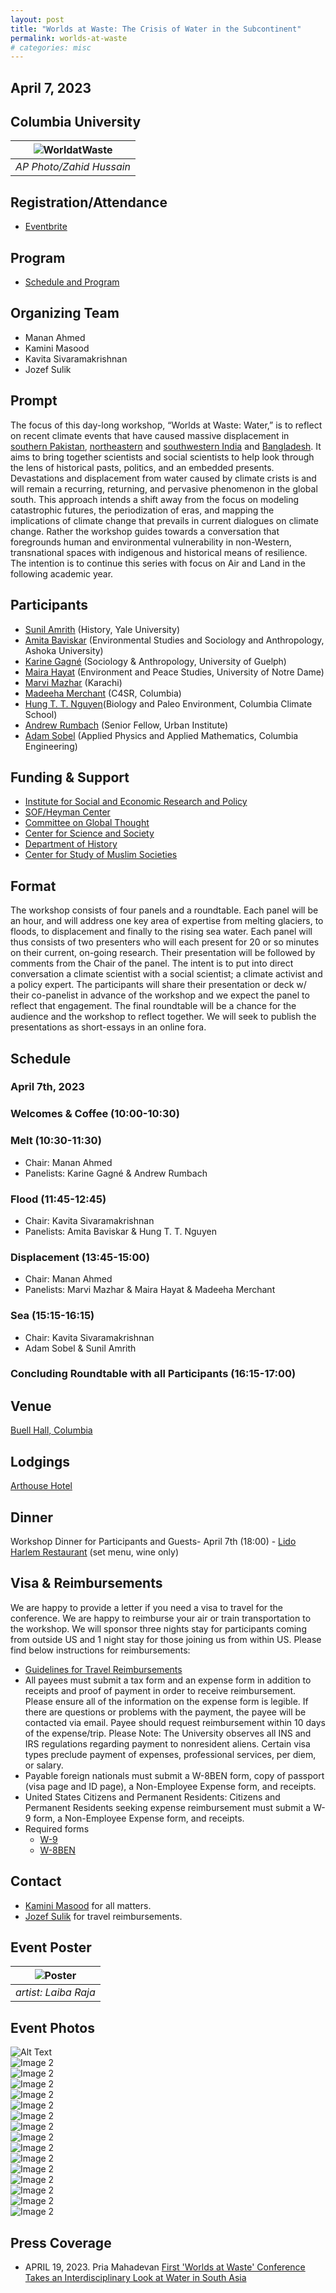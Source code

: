 ```yaml
---
layout: post
title: "Worlds at Waste: The Crisis of Water in the Subcontinent"
permalink: worlds-at-waste
# categories: misc
---
```


<!-- # Worlds at Waste: The Crisis of Water in the Subcontinent -->

## April 7, 2023

## Columbia University

| ![WorldatWaste](/assets/images/wawcover.jpeg) |
| :-------------------------------------------: |
|           _AP Photo/Zahid Hussain_            |

## Registration/Attendance

- [Eventbrite](https://www.eventbrite.com/e/worlds-at-waste-the-crisis-of-water-in-the-subcontinent-tickets-549435044007)

## Program

- [Schedule and Program](/assets/images/program.pdf)

## Organizing Team

- Manan Ahmed
- Kamini Masood
- Kavita Sivaramakrishnan
- Jozef Sulik

## Prompt

The focus of this day-long workshop, “Worlds at Waste: Water,” is to reflect on recent climate events that have caused massive displacement in [southern Pakistan](https://reliefweb.int/report/pakistan/pakistan-2022-monsoon-floods-situation-report-no-12-5-december-2022), [northeastern](https://www.thethirdpole.net/en/climate/stalled-monsoon-behind-devastating-floods-northeast-india-bangladesh/) and [southwestern India](https://nidm.gov.in/PDF/pubs/ChennailFlood_NIDM2021.pdf) and [Bangladesh](https://www.unicef.org/documents/bangladesh-floods-situation-report-27-june-2022). It aims to bring together scientists and social scientists to help look through the lens of historical pasts, politics, and an embedded presents. Devastations and displacement from water caused by climate crists is and will remain a recurring, returning, and pervasive phenomenon in the global south. This approach intends a shift away from the focus on modeling catastrophic futures, the periodization of eras, and mapping the implications of climate change that prevails in current dialogues on climate change. Rather the workshop guides towards a conversation that foregrounds human and environmental vulnerability in non-Western, transnational spaces with indigenous and historical means of resilience. The intention is to continue this series with focus on Air and Land in the following academic year.

## Participants

- [Sunil Amrith](https://history.yale.edu/people/sunil-amrith) (History, Yale University)
- [Amita Baviskar](https://www.ashoka.edu.in/profile/amita-baviskar/) (Environmental Studies and Sociology and Anthropology, Ashoka University)
- [Karine Gagné](https://socioanthro.uoguelph.ca/people/karine-gagn%C3%A9) (Sociology & Anthropology, University of Guelph)
- [Maira Hayat](https://keough.nd.edu/people/maira-hayat/) (Environment and Peace Studies, University of Notre Dame)
- [Marvi Mazhar](https://www.marvimazhar.com/) (Karachi)
- [Madeeha Merchant](https://c4sr.columbia.edu/people/madeeha-merchant-0) (C4SR, Columbia)
- [Hung T. T. Nguyen](https://people.climate.columbia.edu/users/profile/tan-thai-hung-nguyen)(Biology and Paleo Environment, Columbia Climate School)
- [Andrew Rumbach](https://andrewrumbach.com/) (Senior Fellow, Urban Institute)
- [Adam Sobel](https://www.apam.columbia.edu/faculty/adam-sobel) (Applied Physics and Applied Mathematics, Columbia Engineering)

## Funding & Support

- [Institute for Social and Economic Research and Policy](https://www.iserp.columbia.edu/)
- [SOF/Heyman Center](https://sofheyman.org/)
- [Committee on Global Thought](https://cgt.columbia.edu/)
- [Center for Science and Society](https://scienceandsociety.columbia.edu/)
- [Department of History](http://history.columbia.edu)
- [Center for Study of Muslim Societies](http://csms.columbia.edu)

## Format

The workshop consists of four panels and a roundtable. Each panel will be an hour, and will address one key area of expertise from melting glaciers, to floods, to displacement and finally to the rising sea water. Each panel will thus consists of two presenters who will each present for 20 or so minutes on their current, on-going research. Their presentation will be followed by comments from the Chair of the panel. The intent is to put into direct conversation a climate scientist with a social scientist; a climate activist and a policy expert. The participants will share their presentation or deck w/ their co-panelist in advance of the workshop and we expect the panel to reflect that engagement. The final roundtable will be a chance for the audience and the workshop to reflect together. We will seek to publish the presentations as short-essays in an online fora.

## Schedule

### April 7th, 2023

### Welcomes & Coffee (10:00-10:30)

### Melt (10:30-11:30)

- Chair: Manan Ahmed
- Panelists: Karine Gagné & Andrew Rumbach

### Flood (11:45-12:45)

- Chair: Kavita Sivaramakrishnan
- Panelists: Amita Baviskar & Hung T. T. Nguyen

### Displacement (13:45-15:00)

- Chair: Manan Ahmed
- Panelists: Marvi Mazhar & Maira Hayat & Madeeha Merchant

### Sea (15:15-16:15)

- Chair: Kavita Sivaramakrishnan
- Adam Sobel & Sunil Amrith

### Concluding Roundtable with all Participants (16:15-17:00)

## Venue

[Buell Hall, Columbia](https://www.iserp.columbia.edu/sites/default/files/Directions%20to%20Buell%20Hall.pdf)

## Lodgings

[Arthouse Hotel](https://www.arthousehotelnyc.com/)

## Dinner

Workshop Dinner for Participants and Guests- April 7th (18:00) - [Lido Harlem Restaurant](https://www.lidoharlem.com/) (set menu, wine only)

## Visa & Reimbursements

We are happy to provide a letter if you need a visa to travel for the conference. We are happy to reimburse your air or train transportation to the workshop. We will sponsor three nights stay for participants coming from outside US and 1 night stay for those joining us from within US. Please find below instructions for reimbursements:

- [Guidelines for Travel Reimbursements](http://history.columbia.edu/resources/reimbursement-and-payment-for-non-cu-employees/)
- All payees must submit a tax form and an expense form in addition to receipts and proof of payment in order to receive reimbursement. Please ensure all of the information on the expense form is legible. If there are questions or problems with the payment, the payee will be contacted via email. Payee should request reimbursement within 10 days of the expense/trip. Please Note: The University observes all INS and IRS regulations regarding payment to nonresident aliens. Certain visa types preclude payment of expenses, professional services, per diem, or salary.
- Payable foreign nationals must submit a W-8BEN form, copy of passport (visa page and ID page), a Non-Employee Expense form, and receipts.
- United States Citizens and Permanent Residents: Citizens and Permanent Residents seeking expense reimbursement must submit a W-9 form, a Non-Employee Expense form, and receipts.
- Required forms
  - [W-9](https://www.irs.gov/pub/irs-pdf/fw9.pdf)
  - [W-8BEN](https://www.irs.gov/pub/irs-pdf/fw8ben.pdf)

## Contact

- [Kamini Masood](mailto:km3599@columbia.edu) for all matters.
- [Jozef Sulik](mailto:js5055@columbia.edu) for travel reimbursements.

## Event Poster

| ![Poster](/assets/images/poster.jpg) |
| :----------------------------------: |
|         _artist: Laiba Raja_         |

## Event Photos

<!-- ![Photos](/assets/images/watw/IMG_9027.jpeg)
![Photos](/assets/images/watw/IMG_9028.jpeg)
![Photos](/assets/images/watw/IMG_9029.jpeg)
![Photos](/assets/images/watw/IMG_9030.jpeg)
![Photos](/assets/images/watw/IMG_9031.jpeg)
![Photos](/assets/images/watw/IMG_9032.jpeg)
![Photos](/assets/images/watw/IMG_9033.jpeg)
![Photos](/assets/images/watw/IMG_9034.jpeg)
![Photos](/assets/images/watw/IMG_9035.jpeg)
![Photos](/assets/images/watw/IMG_9036.jpeg)
![Photos](/assets/images/watw/IMG_9039.jpeg)
![Photos](/assets/images/watw/IMG_9040.jpeg)
![Photos](/assets/images/watw/IMG_9041.jpeg)
![Photos](/assets/images/watw/IMG_9042.jpeg) -->

<div class="gallery">
  <div class="gallery-item">
    <img src="{{ site.baseurl }}/assets/images/watw/IMG_9027.jpeg" alt="Alt Text">
  </div>
  <div class="gallery-item">
    <img src="/assets/images/watw/IMG_9028.jpeg" alt="Image 2">
  </div>
</div>

<div class="gallery">
  <div class="gallery-item">
    <img src="/assets/images/watw/IMG_9029.jpeg" alt="Image 2">
  </div>
  <div class="gallery-item">
    <img src="/assets/images/watw/IMG_9030.jpeg" alt="Image 2">
  </div>
</div>

<div class="gallery">
  <div class="gallery-item">
    <img src="/assets/images/watw/IMG_9031.jpeg" alt="Image 2">
  </div>
  <div class="gallery-item">
    <img src="/assets/images/watw/IMG_9032.jpeg" alt="Image 2">
  </div>
</div>

<div class="gallery">
  <div class="gallery-item">
    <img src="/assets/images/watw/IMG_9033.jpeg" alt="Image 2">
  </div>
  <div class="gallery-item">
    <img src="/assets/images/watw/IMG_9034.jpeg" alt="Image 2">
  </div>
</div>

<div class="gallery">
  <div class="gallery-item">
    <img src="/assets/images/watw/IMG_9035.jpeg" alt="Image 2">
  </div>
  <div class="gallery-item">
    <img src="/assets/images/watw/IMG_9036.jpeg" alt="Image 2">
  </div>
</div>

<div class="gallery">
  <div class="gallery-item">
    <img src="/assets/images/watw/IMG_9037.jpeg" alt="Image 2">
  </div>
  <div class="gallery-item">
    <img src="/assets/images/watw/IMG_9038.jpeg" alt="Image 2">
  </div>
</div>

<div class="gallery">
  <div class="gallery-item">
    <img src="/assets/images/watw/IMG_9039.jpeg" alt="Image 2">
  </div>
  <div class="gallery-item">
    <img src="/assets/images/watw/IMG_9040.jpeg" alt="Image 2">
  </div>
</div>

<div class="gallery">
  <div class="gallery-item">
    <img src="/assets/images/watw/IMG_9041.jpeg" alt="Image 2">
  </div>
  <div class="gallery-item">
    <img src="/assets/images/watw/IMG_9042.jpeg" alt="Image 2">
  </div>
</div>

## Press Coverage

- APRIL 19, 2023. Pria Mahadevan [First 'Worlds at Waste' Conference Takes an Interdisciplinary Look at Water in South Asia](https://news.climate.columbia.edu/2023/04/19/first-worlds-at-waste-conference-takes-an-interdisciplinary-look-at-water-in-south-asia/)
